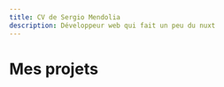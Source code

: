```yaml
---
title: CV de Sergio Mendolia
description: Développeur web qui fait un peu du nuxt
---
```


# Mes projets
